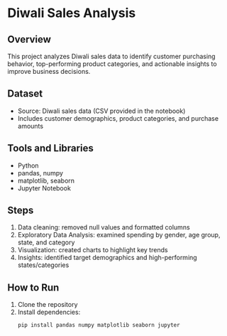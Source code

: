 # Diwali Sales Analysis

## Overview
This project analyzes Diwali sales data to identify customer purchasing behavior, top-performing product categories, and actionable insights to improve business decisions.

## Dataset
- Source: Diwali sales data (CSV provided in the notebook)  
- Includes customer demographics, product categories, and purchase amounts  

## Tools and Libraries
- Python  
- pandas, numpy  
- matplotlib, seaborn  
- Jupyter Notebook  

## Steps
1. Data cleaning: removed null values and formatted columns  
2. Exploratory Data Analysis: examined spending by gender, age group, state, and category  
3. Visualization: created charts to highlight key trends  
4. Insights: identified target demographics and high-performing states/categories  

## How to Run
1. Clone the repository  
2. Install dependencies:  
   ```bash
   pip install pandas numpy matplotlib seaborn jupyter
